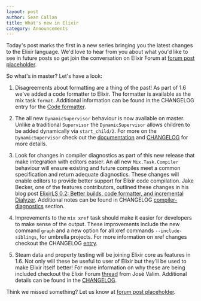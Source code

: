 ```yaml
---
layout: post
author: Sean Callan
title: What's new in Elixir
category: Announcements
---
```


Today's post marks the first in a new series bringing you the latest changes to the Elixir language.
We'd love to hear from you about what you'd like to see in future posts so get join the conversation on Elixir Forum at [forum post placeholder](...).

So what's in master?  Let's have a look:

1. Disagreements about formatting are a thing of the past!
As part of 1.6 we've added a code formatter to Elixir.
The formatter is available as the mix task `format`.
Additional information can be found in the CHANGELOG entry for the [Code formatter](https://github.com/elixir-lang/elixir/blob/master/CHANGELOG.md#code-formatter).

1. The all new `DynamicSupervisor` behaviour is now available on master.
Unlike a traditional `Supervisor` the `DynamicSupervisor` allows children to be added dynamically via `start_child/2`.
For more on the `DynamicSupervisor` check out the [documentation](https://hexdocs.pm/elixir/master/DynamicSupervisor.html) and [CHANGELOG](https://github.com/elixir-lang/elixir/blob/master/CHANGELOG.md) for more details. 

1. Look for changes in compiler diagnostics as part of this new release that make integration with editors easier.
An all new `Mix.Task.Compiler` behaviour will ensure existing and future compiles meet a common specification and return adequate diagnostics.
These changes will enable editors to provide better support for Elixir code compilation.
Jake Becker, one of the features contributors, outlined these changes in his blog post [ElixirLS 0.2: Better builds, code formatter, and incremental Dialyzer](https://medium.com/@JakeBeckerCode/elixirls-0-2-better-builds-code-formatter-and-incremental-dialyzer-be70999ea3e7).
Additional notes can be found in CHANGELOG [compiler-diagnostics](https://github.com/elixir-lang/elixir/blob/master/CHANGELOG.md#compiler-diagnostics) section.

1. Improvements to the `mix xref` task should make it easier for developers to make sense of the output.
These improvements include the new command `graph` and a new option for all xref commands `--include-siblings`, for umbrella projects.
For more information on xref changes checkout the CHANGELOG [entry](https://github.com/elixir-lang/elixir/blob/master/CHANGELOG.md#mix-xref).

1. Steam data and property testing will be joining Elixir core as features in 1.6.
Not only will these be useful to user of Elixir but they'll be used to make Elixir itself better!
For more information on why these are being included checkout the Elixir Forum [thread](https://elixirforum.com/t/questions-about-property-testing-stream-data/9445) from José Valim.
Additional details can be found in the [CHANGELOG](https://github.com/elixir-lang/elixir/blob/master/CHANGELOG.md#stream-data-and-property-testing).

Think we missed something?  Let us know at [forum post placeholder](...).
